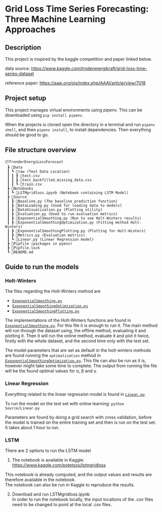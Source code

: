 # Grid Loss Time Series Forecasting: Three Machine Learning Approaches

## Description

This project is inspired by the kaggle competition and paper linked below.

data source: https://www.kaggle.com/trnderenergikraft/grid-loss-time-series-dataset

reference paper: https://aaai.org/ojs/index.php/AAAI/article/view/7018

## Project setup

This project manages virtual environments using pipenv.
This can be downloaded using `pip install pipenv`.

When the projects is cloned open the directory in a terminal and run `pipenv shell`, and then `pipenv install`, to install dependencies.
Then everything should be good to go.

## File structure overview

```
📦TronderEnergiLossForecast
 ┣ 📂Data
 ┃ ┗ 📂raw (Test Data Location)
 ┃ ┃ ┣ 📜test.csv
 ┃ ┃ ┣ 📜test_backfilled_missing_data.csv
 ┃ ┃ ┗ 📜train.csv
 ┣ 📂Notebooks
 ┃ ┗ 📜LSTMgridloss.ipynb (Notebook containing LSTM Model)
 ┣ 📂Source
 ┃ ┣ 📜Baseline.py (The baseline prediction function)
 ┃ ┣ 📜DataLoading.py (Used for loading data to models)
 ┃ ┣ 📜DataVisualization.py (Plotting utility)
 ┃ ┣ 📜Evaluation.py (Used to run evaluation metrics)
 ┃ ┣ 📜ExponentialSmoothing.py (Run to see Holt-Winters results)
 ┃ ┣ 📜ExponentialSmoothingOptimization.py (Fitting method Holt-Winters)
 ┃ ┣ 📜ExponentialSmoothingPlotting.py (Plotting for Holt-Winters)
 ┃ ┣ 📜Metrics.py (Evaluation metrics)
 ┃ ┗ 📜Linear.py (Linear Regression model)
 ┣ 📜Pipfile (packages in pyenv)
 ┣ 📜Pipfile.lock
 ┗ 📜README.md
```

## Guide to run the models

### Holt-Winters

The files regarding the Holt-Winters method are

- [`ExponentialSmoothing.py`](./Source/ExponentialSmoothing.py)
- [`ExponentialSmoothingOptimization.py`](./Source/ExponentialSmoothingOptimization.py)
- [`ExponentialSmoothingPlotting.py`](./Source/ExponentialSmoothingPlotting.py)

The implementations of the Holt-Winters functions are found in [`ExponentialSmoothing.py`](./Source/ExponentialSmoothing.py). For this file it is enough to run it. The main method will run through the dataset using, the offline method, evaluating it and plotting it. Then it will run the online method, evaluate it and plot it twice, firstly with the whole dataset, and the second time only with the test set.

The model parameters that are set as default in the holt-winters methods are found running the `optimalization` method in [`ExponentialSmoothingOptimization.py`](./Source/ExponentialSmoothingOptimization.py). This file can also be run as it is, however might take some time to complete. The output from running the file will be the found optimal values for α, β and γ.

### Linear Regression

Everything related to the linear regression model is found in [`Linear.py`](./Source/Linear.py).

To run the model on the test set with online learning:
`python Source/Linear.py`

Parameters are found by doing a grid search with cross validation, before the model is trained on the entire training set and then is run on the test set.
It takes about 1 hour to run.

### LSTM

There are 2 options to run the LSTM model

1. The notebook is available in Kaggle: https://www.kaggle.com/potetsos/lstmgridloss

This notebook is already computed, and the output values and results are therefore available in the notebook.  
The notebook can also be run in Kaggle to reproduce the results.

2. Download and run LSTMgridloss.ipynb  
   In order to run the notebook locally, the input locations of the .csv files need to be changed to point at the local .csv files.
